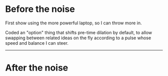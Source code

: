 # Before the noise

First show using the more powerful laptop, so I can throw more in.

Coded an "option" thing that shifts pre-time dilation by default, to allow 
swapping between related ideas on the fly according to a pulse whose speed and 
balance I can steer.

----

# After the noise

